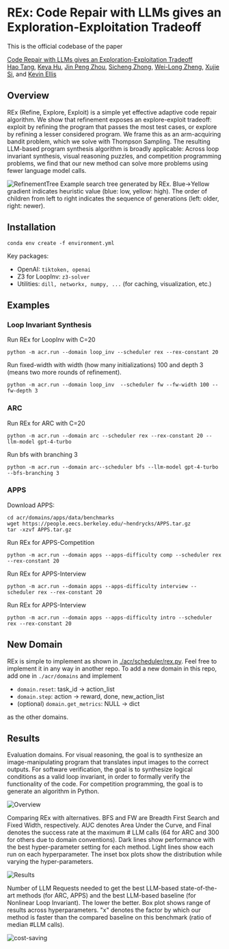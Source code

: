 # REx: Code Repair with LLMs gives an Exploration-Exploitation Tradeoff

This is the official codebase of the paper

[Code Repair with LLMs gives an Exploration-Exploitation Tradeoff](https://arxiv.org/abs/2405.17503)\
[Hao Tang](https://haotang1995.github.io/), [Keya Hu](https://lillian039.github.io/), [Jin Peng Zhou](https://scholar.google.com/citations?user=Nf48jqcAAAAJ&hl=en), [Sicheng Zhong](https://www.linkedin.com/in/si-cheng-zhong-9786881b6/), [Wei-Long Zheng](https://weilongzheng.github.io/), [Xujie Si](https://www.cs.toronto.edu/~six/), and [Kevin Ellis](https://www.cs.cornell.edu/~ellisk/)

## Overview
REx (Refine, Explore, Exploit) is a simple yet effective adaptive code repair algorithm. We show that refinement exposes an explore-exploit tradeoff: exploit by refining the program that passes the most test cases, or explore by refining a lesser considered program. We frame this as an arm-acquiring bandit problem, which we solve with Thompson Sampling. The resulting LLM-based program synthesis algorithm is broadly applicable: Across loop invariant synthesis, visual reasoning puzzles, and competition programming problems, we find that our new method can solve more problems using fewer language model calls.

![RefinementTree](./asset/REx-tree.png)
Example search tree generated by REx. Blue→Yellow gradient indicates heuristic value (blue: low, yellow: high). The order of children from left to right indicates the sequence of generations (left: older, right: newer). 

## Installation

```
conda env create -f environment.yml
```

Key packages:
* OpenAI: `tiktoken, openai`
* Z3 for LoopInv: `z3-solver`
* Utilities: `dill, networkx, numpy, ...` (for caching, visualization, etc.) 

## Examples

### Loop Invariant Synthesis
Run REx for LoopInv with C=20
```
python -m acr.run --domain loop_inv --scheduler rex --rex-constant 20
```

Run fixed-width with width (how many initializations) 100 and depth 3 (means two more rounds of refinement). 

```
python -m acr.run --domain loop_inv  --scheduler fw --fw-width 100 --fw-depth 3
```

### ARC

Run REx for ARC with C=20

```
python -m acr.run --domain arc --scheduler rex --rex-constant 20 --llm-model gpt-4-turbo
```

Run bfs with branching 3

```
python -m acr.run --domain arc--scheduler bfs --llm-model gpt-4-turbo --bfs-branching 3
```

### APPS

Download APPS: 
```
cd acr/domains/apps/data/benchmarks 
wget https://people.eecs.berkeley.edu/~hendrycks/APPS.tar.gz 
tar -xzvf APPS.tar.gz
```

Run REx for APPS-Competition

```
python -m acr.run --domain apps --apps-difficulty comp --scheduler rex --rex-constant 20
```

Run REx for APPS-Interview

```
python -m acr.run --domain apps --apps-difficulty interview --scheduler rex --rex-constant 20
```

Run REx for APPS-Interview

```
python -m acr.run --domain apps --apps-difficulty intro --scheduler rex --rex-constant 20
```

## New Domain
REx is simple to implement as shown in [./acr/scheduler/rex.py](./acr/scheduler/rex.py). Feel free to implement it in any way in another repo. To add a new domain in this repo, add one in `./acr/domains` and implement 
* `domain.reset`: task_id -> action_list 
* `domain.step`: action -> reward, done, new_action_list
* (optional) `domain.get_metrics`: NULL -> dict

as the other domains.

## Results

Evaluation domains. For visual reasoning, the goal is to synthesize an image-manipulating program that translates input images to the correct outputs. For software verification, the goal is to synthesize logical conditions as a valid loop invariant, in order to formally verify the functionality of the code. For competition programming, the goal is to generate an algorithm in Python.

![Overview](./asset/Overview.png)

Comparing REx with alternatives. BFS and FW are Breadth First Search and Fixed Width, respectively. AUC denotes Area Under the Curve, and Final denotes the success rate at the maximum # LLM calls (64 for ARC and 300 for others due to domain conventions). Dark lines show performance with the best hyper-parameter setting for each method. Light lines show each run on each hyperparameter. The inset box plots show the distribution while varying the hyper-parameters.

![Results](./asset/Results.png)

Number of LLM Requests needed to get the best LLM-based state-of-the-art methods (for ARC, APPS) and the best LLM-based baseline (for Nonlinear Loop Invariant). The lower the better. Box plot shows range of results across hyperparameters. "x" denotes the factor by which our method is faster than the compared baseline on this benchmark (ratio of median #LLM calls).

![cost-saving](./asset/cost-saving.png)
